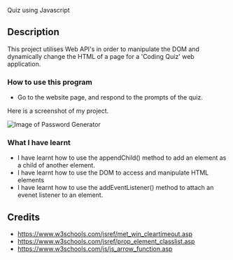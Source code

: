 Quiz using Javascript 

## Description 
This project utilises Web API's in order to manipulate the DOM and dynamically change the HTML of a page for a 'Coding Quiz' web application. 

### How to use this program

* Go to the website page, and respond to the prompts of the quiz. 

Here is a screenshot of my project. 

![Image of Password Generator ](./IMG-Quiz.png)


### What I have learnt 

* I have learnt how to use the appendChild() method to add an element as a child of another element. 
* I have learnt how to use the DOM to access and manipulate HTML elements
* I have learnt how to use the addEventListener() method to attach an evenet listener to an element. 



## Credits 

* https://www.w3schools.com/jsref/met_win_cleartimeout.asp
* https://www.w3schools.com/jsref/prop_element_classlist.asp
* https://www.w3schools.com/js/js_arrow_function.asp

